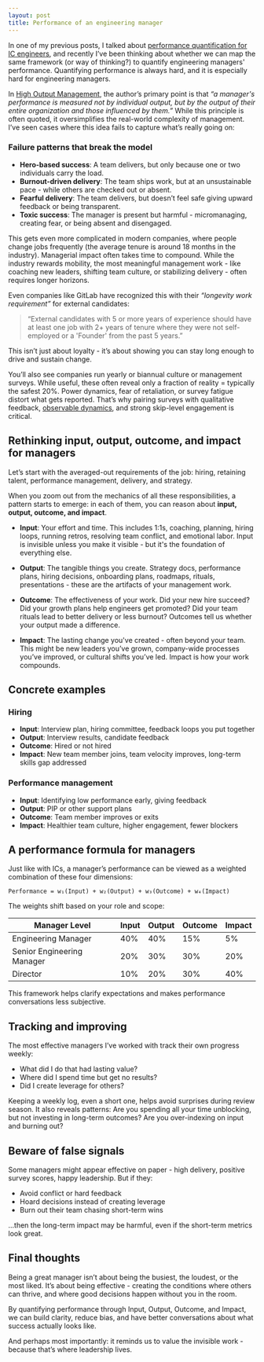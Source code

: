 ```yaml
---
layout: post
title: Performance of an engineering manager
---
```


In one of my previous posts, I talked about [performance quantification for IC engineers](https://vtorosyan.github.io/performance-reviews-quantification/), and recently I’ve been thinking about whether we can map the same framework (or way of thinking?) to quantify engineering managers' performance. Quantifying performance is always hard, and it is especially hard for engineering managers.

In [High Output Management](https://en.wikipedia.org/wiki/High_Output_Management), the author’s primary point is that _“a manager's performance is measured not by individual output, but by the output of their entire organization and those influenced by them.”_ While this principle is often quoted, it oversimplifies the real-world complexity of management. I’ve seen cases where this idea fails to capture what’s really going on:

### Failure patterns that break the model

- **Hero-based success**: A team delivers, but only because one or two individuals carry the load.  
- **Burnout-driven delivery**: The team ships work, but at an unsustainable pace - while others are checked out or absent.  
- **Fearful delivery**: The team delivers, but doesn’t feel safe giving upward feedback or being transparent.  
- **Toxic success**: The manager is present but harmful - micromanaging, creating fear, or being absent and disengaged.

This gets even more complicated in modern companies, where people change jobs frequently (the average tenure is around 18 months in the industry). Managerial impact often takes time to compound. While the industry rewards mobility, the most meaningful management work - like coaching new leaders, shifting team culture, or stabilizing delivery - often requires longer horizons.

Even companies like GitLab have recognized this with their _“longevity work requirement”_ for external candidates:

> “External candidates with 5 or more years of experience should have at least one job with 2+ years of tenure where they were not self-employed or a 'Founder' from the past 5 years.”

This isn’t just about loyalty - it’s about showing you can stay long enough to drive and sustain change.

You’ll also see companies run yearly or biannual culture or management surveys. While useful, these often reveal only a fraction of reality = typically the safest 20%. Power dynamics, fear of retaliation, or survey fatigue distort what gets reported. That’s why pairing surveys with qualitative feedback, [observable dynamics](https://vtorosyan.github.io/observable-management/), and strong skip-level engagement is critical.

## Rethinking input, output, outcome, and impact for managers

Let’s start with the averaged-out requirements of the job: hiring, retaining talent, performance management, delivery, and strategy.

When you zoom out from the mechanics of all these responsibilities, a pattern starts to emerge: in each of them, you can reason about **input, output, outcome, and impact**.

- **Input**: Your effort and time. This includes 1:1s, coaching, planning, hiring loops, running retros, resolving team conflict, and emotional labor. Input is invisible unless you make it visible - but it's the foundation of everything else.

- **Output**: The tangible things you create. Strategy docs, performance plans, hiring decisions, onboarding plans, roadmaps, rituals, presentations - these are the artifacts of your management work.

- **Outcome**: The effectiveness of your work. Did your new hire succeed? Did your growth plans help engineers get promoted? Did your team rituals lead to better delivery or less burnout? Outcomes tell us whether your output made a difference.

- **Impact**: The lasting change you've created - often beyond your team. This might be new leaders you’ve grown, company-wide processes you’ve improved, or cultural shifts you’ve led. Impact is how your work compounds.

## Concrete examples

### Hiring

- **Input**: Interview plan, hiring committee, feedback loops you put together  
- **Output**: Interview results, candidate feedback  
- **Outcome**: Hired or not hired  
- **Impact**: New team member joins, team velocity improves, long-term skills gap addressed

### Performance management

- **Input**: Identifying low performance early, giving feedback  
- **Output**: PIP or other support plans  
- **Outcome**: Team member improves or exits  
- **Impact**: Healthier team culture, higher engagement, fewer blockers

## A performance formula for managers

Just like with ICs, a manager’s performance can be viewed as a weighted combination of these four dimensions:

```text
Performance = w₁(Input) + w₂(Output) + w₃(Outcome) + w₄(Impact)
```

The weights shift based on your role and scope:

| Manager Level              | Input | Output | Outcome | Impact |
| -------------------------- | --- | ---- | ----- | ---- |
| Engineering Manager         |  40%  |   40%  |   15%   |   5%   |
| Senior Engineering Manager |  20%  |   30%  |   30%   |   20%  |
| Director                   |  10%  |   20%  |   30%   |   40%  |

This framework helps clarify expectations and makes performance conversations less subjective.

## Tracking and improving

The most effective managers I’ve worked with track their own progress weekly:

- What did I do that had lasting value?
- Where did I spend time but get no results?
- Did I create leverage for others?

Keeping a weekly log, even a short one, helps avoid surprises during review season. It also reveals patterns: Are you spending all your time unblocking, but not investing in long-term outcomes? Are you over-indexing on input and burning out?

## Beware of false signals
Some managers might appear effective on paper - high delivery, positive survey scores, happy leadership. But if they:
- Avoid conflict or hard feedback
- Hoard decisions instead of creating leverage
- Burn out their team chasing short-term wins

...then the long-term impact may be harmful, even if the short-term metrics look great.

## Final thoughts

Being a great manager isn’t about being the busiest, the loudest, or the most liked. It’s about being effective - creating the conditions where others can thrive, and where good decisions happen without you in the room.

By quantifying performance through Input, Output, Outcome, and Impact, we can build clarity, reduce bias, and have better conversations about what success actually looks like.

And perhaps most importantly: it reminds us to value the invisible work - because that’s where leadership lives.